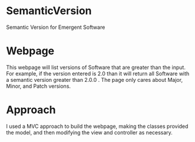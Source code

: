 # SemanticVersion
Semantic Version for Emergent Software


# Webpage
This webpage will list versions of Software that are greater than the input.  For example, if the version entered is 2.0
than it will return all Software with a semantic version greater than 2.0.0 .
The page only cares about Major, Minor, and Patch versions.

# Approach
I used a MVC approach to build the webpage, making the classes provided the model, and then modifying the view and controller as necessary.
